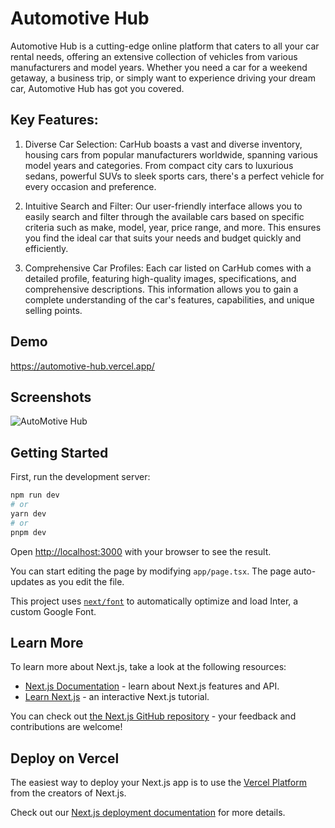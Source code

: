 
# Automotive Hub

Automotive Hub is a cutting-edge online platform that caters to all your car rental needs, offering an extensive collection of vehicles from various manufacturers and model years. Whether you need a car for a weekend getaway, a business trip, or simply want to experience driving your dream car, Automotive Hub has got you covered.




## Key Features:

1) Diverse Car Selection: CarHub boasts a vast and diverse inventory, housing cars from popular manufacturers worldwide, spanning various model years and categories. From compact city cars to luxurious sedans, powerful SUVs to sleek sports cars, there's a perfect vehicle for every occasion and preference.

2) Intuitive Search and Filter: Our user-friendly interface allows you to easily search and filter through the available cars based on specific criteria such as make, model, year, price range, and more. This ensures you find the ideal car that suits your needs and budget quickly and efficiently.

3) Comprehensive Car Profiles: Each car listed on CarHub comes with a detailed profile, featuring high-quality images, specifications, and comprehensive descriptions. This information allows you to gain a complete understanding of the car's features, capabilities, and unique selling points.


## Demo

https://automotive-hub.vercel.app/

## Screenshots

![AutoMotive Hub](https://github.com/Sahilbalhra/automotive_hub/assets/88921700/d44b535a-81dd-4af8-8542-0209aa03b7c8)



## Getting Started

First, run the development server:

```bash
npm run dev
# or
yarn dev
# or
pnpm dev
```

Open [http://localhost:3000](http://localhost:3000) with your browser to see the result.

You can start editing the page by modifying `app/page.tsx`. The page auto-updates as you edit the file.

This project uses [`next/font`](https://nextjs.org/docs/basic-features/font-optimization) to automatically optimize and load Inter, a custom Google Font.

## Learn More

To learn more about Next.js, take a look at the following resources:

- [Next.js Documentation](https://nextjs.org/docs) - learn about Next.js features and API.
- [Learn Next.js](https://nextjs.org/learn) - an interactive Next.js tutorial.

You can check out [the Next.js GitHub repository](https://github.com/vercel/next.js/) - your feedback and contributions are welcome!

## Deploy on Vercel

The easiest way to deploy your Next.js app is to use the [Vercel Platform](https://vercel.com/new?utm_medium=default-template&filter=next.js&utm_source=create-next-app&utm_campaign=create-next-app-readme) from the creators of Next.js.

Check out our [Next.js deployment documentation](https://nextjs.org/docs/deployment) for more details.
